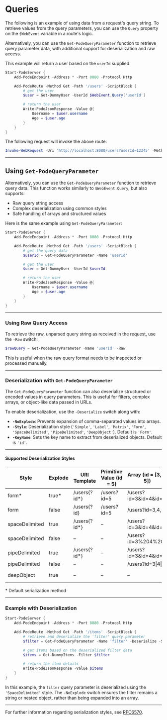 # Queries

The following is an example of using data from a request's query string. To retrieve values from the query parameters, you can use the `Query` property on the `$WebEvent` variable in a route's logic.

Alternatively, you can use the `Get-PodeQueryParameter` function to retrieve query parameter data, with additional support for deserialization and raw access.

This example will return a user based on the `userId` supplied:

```powershell
Start-PodeServer {
    Add-PodeEndpoint -Address * -Port 8080 -Protocol Http

    Add-PodeRoute -Method Get -Path '/users' -ScriptBlock {
        # get the user
        $user = Get-DummyUser -UserId $WebEvent.Query['userId']

        # return the user
        Write-PodeJsonResponse -Value @{
            Username = $user.username
            Age = $user.age
        }
    }
}
```

The following request will invoke the above route:

```powershell
Invoke-WebRequest -Uri 'http://localhost:8080/users?userId=12345' -Method Get
```

---

## Using `Get-PodeQueryParameter`

Alternatively, you can use the `Get-PodeQueryParameter` function to retrieve query data. This function works similarly to `$WebEvent.Query`, but also supports:

* Raw query string access
* Complex deserialization using common styles
* Safe handling of arrays and structured values

Here is the same example using `Get-PodeQueryParameter`:

```powershell
Start-PodeServer {
    Add-PodeEndpoint -Address * -Port 8080 -Protocol Http

    Add-PodeRoute -Method Get -Path '/users' -ScriptBlock {
        # get the query data
        $userId = Get-PodeQueryParameter -Name 'userId'

        # get the user
        $user = Get-DummyUser -UserId $userId

        # return the user
        Write-PodeJsonResponse -Value @{
            Username = $user.username
            Age = $user.age
        }
    }
}
```

---

### Using Raw Query Access

To retrieve the raw, unparsed query string as received in the request, use the `-Raw` switch:

```powershell
$rawQuery = Get-PodeQueryParameter -Name 'userId' -Raw
```

This is useful when the raw query format needs to be inspected or processed manually.

---

### Deserialization with `Get-PodeQueryParameter`

The `Get-PodeQueryParameter` function can also deserialize structured or encoded values in query parameters. This is useful for filters, complex arrays, or object-like data passed in URLs.

To enable deserialization, use the `-Deserialize` switch along with:

* **`-NoExplode`**: Prevents expansion of comma-separated values into arrays.
* **`-Style`**: Deserialization style (`'Simple'`, `'Label'`, `'Matrix'`, `'Form'`, `'SpaceDelimited'`, `'PipeDelimited'`, `'DeepObject'`). Default is `'Form'`.
* **`-KeyName`**: Sets the key name to extract from deserialized objects. Default is `'id'`.

---

#### Supported Deserialization Styles

| Style          | Explode | URI Template  | Primitive Value (id = 5) | Array (id = \[3, 4, 5]) | Object (id = {"role": "admin", "firstName": "Alex"}) |
| -------------- | ------- | ------------- | ------------------------ | ----------------------- | ---------------------------------------------------- |
| form\*         | true\*  | /users{?id\*} | /users?id=5              | /users?id=3\&id=4\&id=5 | /users?role=admin\&firstName=Alex                    |
| form           | false   | /users{?id}   | /users?id=5              | /users?id=3,4,5         | /users?id=role,admin,firstName,Alex                  |
| spaceDelimited | true    | /users{?id\*} | –                        | /users?id=3\&id=4\&id=5 | –                                                    |
| spaceDelimited | false   | –             | –                        | /users?id=3%204%205     | –                                                    |
| pipeDelimited  | true    | /users{?id\*} | –                        | /users?id=3\&id=4\&id=5 | –                                                    |
| pipeDelimited  | false   | –             | –                        | /users?id=3\|4\|5       | –                                                    |
| deepObject     | true    | –             | –                        | –                       | /users?id\[role]=admin\&id\[firstName]=Alex          |

\* Default serialization method

---

### Example with Deserialization

```powershell
Start-PodeServer {
    Add-PodeEndpoint -Address * -Port 8080 -Protocol Http

    Add-PodeRoute -Method Get -Path '/items' -ScriptBlock {
        # retrieve and deserialize the 'filter' query parameter
        $filter = Get-PodeQueryParameter -Name 'filter' -Deserialize -Style 'SpaceDelimited' -NoExplode

        # get items based on the deserialized filter data
        $items = Get-DummyItems -Filter $filter

        # return the item details
        Write-PodeJsonResponse -Value $items
    }
}
```

In this example, the `filter` query parameter is deserialized using the `'SpaceDelimited'` style. The `-NoExplode` switch ensures the filter remains a string or nested object, rather than being expanded into an array.

---

For further information regarding serialization styles, see [RFC6570](https://tools.ietf.org/html/rfc6570).
